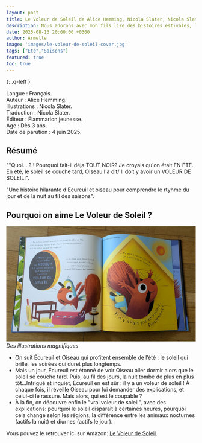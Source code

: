 ```yaml
---
layout: post
title: Le Voleur de Soleil de Alice Hemming, Nicola Slater, Nicola Slater.
description: Nous adorons avec mon fils lire des histoires estivales, l’enquête menée par Écureuil autour du soleil disparu nous ont beaucoup plu.
date: 2025-08-13 20:00:00 +0300
author: Armelle
image: 'images/le-voleur-de-soleil-cover.jpg'
tags: ["Eté","Saisons"]
featured: true
toc: true
---
```


{: .q-left }

Langue : Français.    
Auteur : Alice Hemming.    
Illustrations : Nicola Slater.     
Traduction : Nicola Slater.                     
Editeur : Flammarion jeunesse.                
Age :  Dès 3 ans.                             
Date de parution : 4 juin 2025.         

## Résumé

""Quoi... ? ! Pourquoi fait-il déja TOUT NOIR? Je croyais qu'on était EN ETE. En été, le soleil se couche tard, OIseau l'a dit/ Il doit y avoir un VOLEUR DE SOLEIL!".

"Une histoire hilarante d'Ecureuil et oiseau pour comprendre le rtyhme du jour et de la nuit au fil des saisons".

## Pourquoi on aime Le Voleur de Soleil ?

![Des illustrations magnifiques](images/le-voleur-de-soleil-int.jpg)
*Des illustrations magnifiques*
- On suit Écureuil et Oiseau qui profitent ensemble de l’été : le soleil qui brille, les soirées qui duret plus longtemps.
- Mais un jour, Écureuil est étonné de voir Oiseau aller dormir alors que le soleil se couche tard. Puis, au fil des jours, la nuit tombe de plus en plus tôt...Intrigué et inquiet, Écureuil en est sûr : il y a un voleur de soleil ! À chaque fois, il réveille Oiseau pour lui demander des explications, et celui-ci le rassure. Mais alors, qui est le coupable ?
- À la fin, on découvre enfin le "vrai voleur de soleil", avec des explications: pourquoi le soleil disparaît à certaines heures, pourquoi cela change selon les régions, la différence entre les animaux nocturnes (actifs la nuit) et diurnes (actifs le jour).

Vous pouvez le retrouver ici sur Amazon: [Le Voleur de Soleil](https://amzn.to/4lTmOhX).



